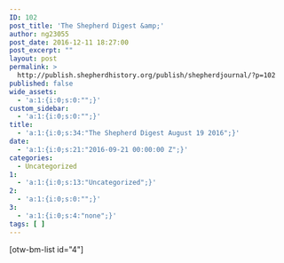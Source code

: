 ```yaml
---
ID: 102
post_title: 'The Shepherd Digest &amp;'
author: ng23055
post_date: 2016-12-11 18:27:00
post_excerpt: ""
layout: post
permalink: >
  http://publish.shepherdhistory.org/publish/shepherdjournal/?p=102
published: false
wide_assets:
  - 'a:1:{i:0;s:0:"";}'
custom_sidebar:
  - 'a:1:{i:0;s:0:"";}'
title:
  - 'a:1:{i:0;s:34:"The Shepherd Digest August 19 2016";}'
date:
  - 'a:1:{i:0;s:21:"2016-09-21 00:00:00 Z";}'
categories:
  - Uncategorized
1:
  - 'a:1:{i:0;s:13:"Uncategorized";}'
2:
  - 'a:1:{i:0;s:0:"";}'
3:
  - 'a:1:{i:0;s:4:"none";}'
tags: [ ]
---
```

[otw-bm-list id="4"]